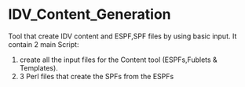 # IDV_Content_Generation
Tool that create IDV content and ESPF,SPF files by using basic input.
It contain 2 main Script:
  1. create all the input files for the Content tool (ESPFs,Fublets & Templates).
  2. 3 Perl files that create the SPFs from the ESPFs
